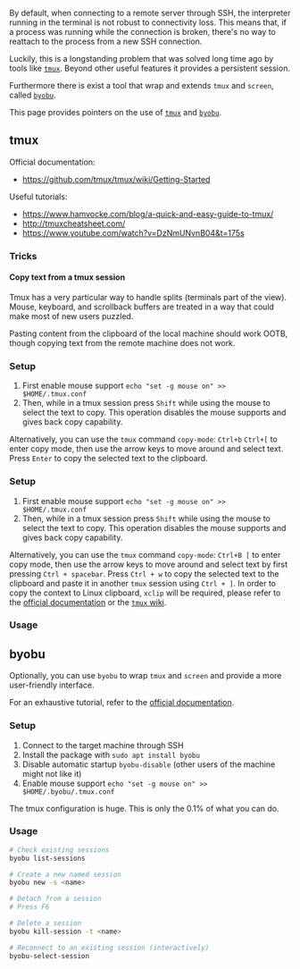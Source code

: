 By default, when connecting to a remote server through SSH, the interpreter running in the terminal is not robust to connectivity loss. This means that, if a process was running while the connection is broken, there's no way to reattach to the process from a new SSH connection.

Luckily, this is a longstanding problem that was solved long time ago by tools like [`tmux`](https://github.com/tmux/tmux/wiki). Beyond other useful features it provides a persistent session.

Furthermore there is exist a tool that wrap and extends `tmux` and `screen`, called [`byobu`](https://www.byobu.org/). 

This page provides pointers on the use of [`tmux`](#tmux) and [`byobu`](#byobu).

## tmux

Official documentation:
- https://github.com/tmux/tmux/wiki/Getting-Started

Useful tutorials:
- https://www.hamvocke.com/blog/a-quick-and-easy-guide-to-tmux/
- http://tmuxcheatsheet.com/
- https://www.youtube.com/watch?v=DzNmUNvnB04&t=175s

### Tricks

#### Copy text from a tmux session

Tmux has a very particular way to handle splits (terminals part of the view). Mouse, keyboard, and scrollback buffers are treated in a way that could make most of new users puzzled.

Pasting content from the clipboard of the local machine should work OOTB, though copying text from the remote machine does not work.

### Setup
1. First enable mouse support `echo "set -g mouse on" >> $HOME/.tmux.conf`
1. Then, while in a tmux session press `Shift` while using the mouse to select the text to copy. This operation disables the mouse supports and gives back copy capability.

Alternatively, you can use the `tmux` command `copy-mode`: `Ctrl+b` `Ctrl+[` to enter copy mode, then use the arrow keys to move around and select text. Press `Enter` to copy the selected text to the clipboard.

### Setup
1. First enable mouse support `echo "set -g mouse on" >> $HOME/.tmux.conf`
1. Then, while in a tmux session press `Shift` while using the mouse to select the text to copy. This operation disables the mouse supports and gives back copy capability.

Alternatively, you can use the `tmux` command `copy-mode`: `Ctrl+B [` to enter copy mode, then use the arrow keys to move around and select text by first pressing `Ctrl + spacebar`. Press `Ctrl + w` to copy the selected text to the clipboard and paste it in another `tmux` session using `Ctrl + ]`. In order to copy the context to Linux clipboard, `xclip` will be required, please refer to the [official documentation](http://man.openbsd.org/OpenBSD-current/man1/tmux.1) or the [`tmux` wiki](https://github.com/tmux/tmux/wiki/).

### Usage


## byobu

Optionally, you can use `byobu` to wrap `tmux` and `screen` and provide a more user-friendly interface.

For an exhaustive tutorial, refer to the [official documentation](https://www.byobu.org/documentation).

### Setup

1. Connect to the target machine through SSH
1. Install the package with `sudo apt install byobu`
1. Disable automatic startup `byobu-disable` (other users of the machine might not like it)
1. Enable mouse support `echo "set -g mouse on" >> $HOME/.byobu/.tmux.conf`

The tmux configuration is huge. This is only the 0.1% of what you can do.

### Usage

```bash
# Check existing sessions
byobu list-sessions

# Create a new named session
byobu new -s <name>

# Detach from a session
# Press F6

# Delete a session
byobu kill-session -t <name>

# Reconnect to an existing session (interactively)
byobu-select-session
```
